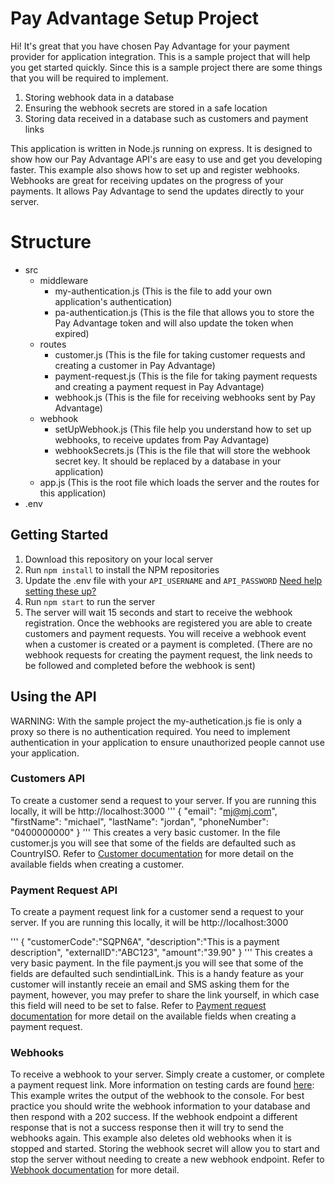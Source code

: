 # Pay Advantage Setup Project

Hi! It's great that you have chosen Pay Advantage for your payment provider for application integration. This is a sample project that will help you get started quickly. Since this is a sample project there are some things that you will be required to implement. 

 1. Storing webhook data in a database
 2. Ensuring the webhook secrets are stored in a safe location
 3. Storing data received in a database such as customers and payment links

This application is written in Node.js running on express. It is designed to show how our Pay Advantage API's are easy to use and get you developing faster. This example also shows how to set up and register webhooks. Webhooks are great for receiving updates on the progress of your payments. It allows Pay Advantage to send the updates directly to your server.

# Structure

 - src
	 - middleware 
		 - my-authentication.js (This is the file to add your own application's authentication)
		 - pa-authentication.js (This is the file that allows you to store the Pay Advantage token and will also update the token when expired)
	 - routes
		 - customer.js (This is the file for taking customer requests and creating a customer in Pay Advantage)
		 - payment-request.js (This is the file for taking payment requests and creating a payment request in Pay Advantage)
		 - webhook.js (This is the file for receiving webhooks sent by Pay Advantage)
	 - webhook
		 - setUpWebhook.js (This file help you understand how to set up webhooks, to receive updates from Pay Advantage)
		 - webhookSecrets.js (This is the file that will store the webhook secret key. It should be replaced by a database in your application)
	 - app.js (This is the root file which loads the server and the routes for this application)
 - .env


## Getting Started

 1. Download this repository on your local server 
 2. Run `npm install` to install the NPM repositories
 3. Update the .env file with your `API_USERNAME` and `API_PASSWORD` [Need help setting these up?](https://help.payadvantage.com.au/hc/en-us/articles/203572556-Setup-Authentication)
 4. Run `npm start` to run the server
 5. The server will wait 15 seconds and start to receive the webhook registration. Once the webhooks are registered you are able to create customers and payment requests. You will receive a webhook event when a customer is created or a payment is completed. (There are no webhook requests for creating the payment request, the link needs to be followed and completed before the webhook is sent)

## Using the API

WARNING: With the sample project the my-authetication.js fie is only a proxy so there is no authentication required. You need to implement authentication in your application to ensure unauthorized people cannot use your application.

### Customers API

To create a customer send a request to your server. If you are running this locally, it will be http://localhost:3000
'''
   {
        "email": "mj@mj.com",
	    "firstName": "michael",
	    "lastName": "jordan",
	    "phoneNumber": "0400000000"
   }
'''
This creates a very basic customer. In the file customer.js you will see that some of the fields are defaulted such as CountryISO. Refer to [Customer documentation](https://help.payadvantage.com.au/hc/en-us/articles/360000279455-Customers-BPAY-Reference) for more detail on the available fields when creating a customer.
 

### Payment Request API

To create a payment request link for a customer send a request to your server. If you are running this locally, it will be http://localhost:3000

'''  {
	"customerCode":"SQPN6A",
	"description":"This is a payment description",
	"externalID":"ABC123",
	"amount":"39.90"
}
'''
This creates a very basic payment. In the file payment.js you will see that some of the fields are defaulted such sendintialLink. This is a handy feature as your customer will instantly receie an email and SMS asking them for the payment, however, you may prefer to share the link yourself, in which case this field will need to be set to false. Refer to [Payment request documentation](https://help.payadvantage.com.au/hc/en-us/articles/4453569613967-Payment-Request-Links) for more detail on the available fields when creating a payment request.


### Webhooks

To receive a webhook to your server. Simply create a customer, or complete a payment request link. More information on testing cards are found [here](https://help.payadvantage.com.au/hc/en-us/articles/360000408995-Sandbox-Testing): 
This example writes the output of the webhook to the console. For best practice you should write the webhook information to your database and then respond with a 202 success. If the webhook endpoint a different response that is not a success response then it will try to send the webhooks again.
This example also deletes old webhooks when it is stopped and started. Storing the webhook secret will allow you to start and stop the server without needing to create a new webhook endpoint. 
Refer to [Webhook documentation](https://help.payadvantage.com.au/hc/en-us/articles/360002909095-Webhooks) for more detail.

